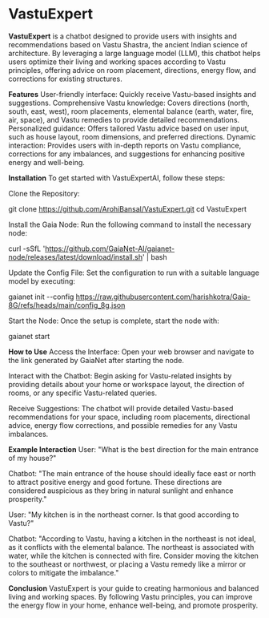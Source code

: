 # VastuExpert
**VastuExpert** is a chatbot designed to provide users with insights and recommendations based on Vastu Shastra, the ancient Indian science of architecture. By leveraging a large language model (LLM), this chatbot helps users optimize their living and working spaces according to Vastu principles, offering advice on room placement, directions, energy flow, and corrections for existing structures.

**Features**
User-friendly interface: Quickly receive Vastu-based insights and suggestions.
Comprehensive Vastu knowledge: Covers directions (north, south, east, west), room placements, elemental balance (earth, water, fire, air, space), and Vastu remedies to provide detailed recommendations.
Personalized guidance: Offers tailored Vastu advice based on user input, such as house layout, room dimensions, and preferred directions.
Dynamic interaction: Provides users with in-depth reports on Vastu compliance, corrections for any imbalances, and suggestions for enhancing positive energy and well-being.

**Installation**
To get started with VastuExpertAI, follow these steps:

Clone the Repository:

git clone https://github.com/ArohiBansal/VastuExpert.git
cd VastuExpert

Install the Gaia Node:
Run the following command to install the necessary node:

curl -sSfL 'https://github.com/GaiaNet-AI/gaianet-node/releases/latest/download/install.sh' | bash

Update the Config File:
Set the configuration to run with a suitable language model by executing:

gaianet init --config https://raw.githubusercontent.com/harishkotra/Gaia-8G/refs/heads/main/config_8g.json

Start the Node:
Once the setup is complete, start the node with:

gaianet start

**How to Use**
Access the Interface:
Open your web browser and navigate to the link generated by GaiaNet after starting the node.

Interact with the Chatbot:
Begin asking for Vastu-related insights by providing details about your home or workspace layout, the direction of rooms, or any specific Vastu-related queries.

Receive Suggestions:
The chatbot will provide detailed Vastu-based recommendations for your space, including room placements, directional advice, energy flow corrections, and possible remedies for any Vastu imbalances.

**Example Interaction**
User: "What is the best direction for the main entrance of my house?"

Chatbot: "The main entrance of the house should ideally face east or north to attract positive energy and good fortune. These directions are considered auspicious as they bring in natural sunlight and enhance prosperity."

User: "My kitchen is in the northeast corner. Is that good according to Vastu?"

Chatbot: "According to Vastu, having a kitchen in the northeast is not ideal, as it conflicts with the elemental balance. The northeast is associated with water, while the kitchen is connected with fire. Consider moving the kitchen to the southeast or northwest, or placing a Vastu remedy like a mirror or colors to mitigate the imbalance."

**Conclusion**
VastuExpert is your guide to creating harmonious and balanced living and working spaces. By following Vastu principles, you can improve the energy flow in your home, enhance well-being, and promote prosperity.
 
